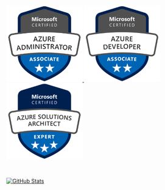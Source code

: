 <a href="https://www.credly.com/badges/18cfde19-aa93-46d9-b3a9-808e27dea36f" target="_blank"><img alt="Microsoft Certified: Azure Administrator Associate" src="./img/microsoft-certified-azure-administrator-associate.png" width="200">
<a href="https://www.credly.com/badges/014cc7e0-64d3-4134-a48c-3942c28c8d44" target="_blank"><img alt="Microsoft Certified: Azure Developer Associate" src="./img/microsoft-certified-azure-developer-associate.png" width="200">
<a href="https://www.credly.com/badges/9ebfaac8-e4e2-424c-ac29-12e7acf02e2e" target="_blank"><img alt="Microsoft Certified: Azure Solutions Architect Expert" src="./img/microsoft-certified-azure-solutions-architect-expert.png" width="200">

<br>

[![GitHub Stats](https://github-readme-stats.vercel.app/api/?username=mattiasholm&show_icons=true)]()
